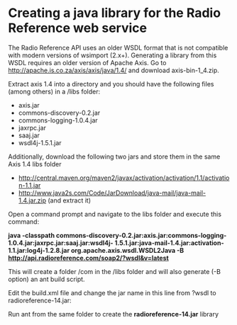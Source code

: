 # Creating a java library for the Radio Reference web service

The Radio Reference API uses an older WSDL format that is not compatible with modern versions of wsimport (2.x+).  Generating a library from this WSDL requires an older version of Apache Axis.  Go to http://apache.is.co.za/axis/axis/java/1.4/ and download axis-bin-1_4.zip.

Extract axis 1.4 into a directory and you should have the following files (among others) in a /libs folder:

* axis.jar
* commons-discovery-0.2.jar
* commons-logging-1.0.4.jar
* jaxrpc.jar
* saaj.jar
* wsdl4j-1.5.1.jar

Additionally, download the following two jars and store them in the same Axis 1.4 libs folder

* http://central.maven.org/maven2/javax/activation/activation/1.1/activation-1.1.jar
* http://www.java2s.com/Code/JarDownload/java-mail/java-mail-1.4.jar.zip (and extract it)

Open a command prompt and navigate to the libs folder and execute this command:

**java -classpath commons-discovery-0.2.jar:axis.jar:commons-logging-1.0.4.jar:jaxrpc.jar:saaj.jar:wsdl4j-    1.5.1.jar:java-mail-1.4.jar:activation-1.1.jar:log4j-1.2.8.jar org.apache.axis.wsdl.WSDL2Java -B http://api.radioreference.com/soap2/?wsdl&v=latest**

This will create a folder /com in the /libs folder and will also generate (-B option) an ant build script.

Edit the build.xml file and change the jar name in this line from ?wsdl to radioreference-14.jar:
**<jar jarfile="radioreference-14.jar" basedir="${build.classes}" >**

Run ant from the same folder to create the **radioreference-14.jar** library




 
